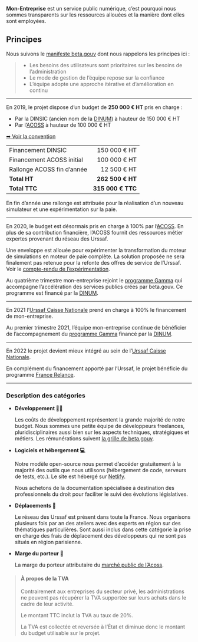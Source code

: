 **Mon-Entreprise** est un service public numérique, c’est pourquoi nous
sommes transparents sur les ressources allouées et la manière dont elles sont
employées.

## Principes

Nous suivons le [manifeste beta.gouv](https://beta.gouv.fr/manifeste)
dont nous rappelons les principes ici&nbsp;:

> -   Les besoins des utilisateurs sont prioritaires sur les besoins de l’administration
> -   Le mode de gestion de l’équipe repose sur la confiance
> -   L’équipe adopte une approche itérative et d’amélioration en continu

---

En 2019, le projet dispose d’un budget de **250 000 € HT** pris en charge :

-   Par la DINSIC (ancien nom de la [DINUM](https://www.numerique.gouv.fr/dinum/)) à hauteur de 150 000 € HT
-   Par l’[ACOSS](https://www.acoss.fr) à hauteur de 100 000 € HT

[➡ Voir la convention](https://static.data.gouv.fr/resources/conventions-de-partenariat/20190423-181035/convention-du-15-avril-2019.pdf)

|                            |                   |
| -------------------------- | ----------------: |
| Financement DINSIC         |      150 000 € HT |
| Financement ACOSS initial  |      100 000 € HT |
| Rallonge ACOSS fin d’année |       12 500 € HT |
| **Total HT**               |  **262 500 € HT** |
| **Total TTC**              | **315 000 € TTC** |

En fin d’année une rallonge est attribuée pour la réalisation d’un nouveau
simulateur et une expérimentation sur la paie.

---

En 2020, le budget est désormais pris en charge à 100% par
l’[ACOSS](https://www.acoss.fr). En plus de sa contribution financière, l’ACOSS
fournit des ressources métier expertes provenant du réseau des Urssaf.

Une enveloppe est allouée pour expérimenter la transformation du moteur de
simulations en moteur de paie complète. La solution proposée ne sera finalement
pas retenue pour la refonte des offres de service de l’Urssaf. Voir le
[compte-rendu de l’expérimentation](https://pad.incubateur.net/s/ulS0EWvxK#).

Au quatrième trimestre mon-entreprise rejoint le [programme
Gamma](https://blog.beta.gouv.fr/dinsic/2020/08/20/acceleration-des-startups-d-etat-d-un-retour-d-experience-a-l-experimentation-d-un-programme-d-accompagnement-cible-1/)
qui accompagne l’accélération des services publics crées par beta.gouv. Ce
programme est financé par la [DINUM](https://www.numerique.gouv.fr/dinum/).

---

En 2021 l’[Urssaf Caisse Nationale](https://www.acoss.fr) prend en charge à 100%
le financement de mon-entreprise.

Au premier trimestre 2021, l’équipe mon-entreprise continue de bénéficier de
l’accompagnement du [programme
Gamma](https://beta.gouv.fr/approche/acceleration) financé par la
[DINUM](https://www.numerique.gouv.fr/dinum/).

---

En 2022 le projet devient mieux intégré au sein de l’[Urssaf Caisse Nationale](https://www.acoss.fr).

En complément du financement apporté par l’Urssaf, le projet bénéficie du programme [France Relance](https://france-relance.transformation.gouv.fr/).

---

### Description des catégories

-   **Développement 👨‍💻**

    Les coûts de développement représentent la grande majorité de notre budget.
    Nous sommes une petite équipe de développeurs freelances,
    pluridisciplinaires aussi bien sur les aspects techniques, stratégiques et
    métiers. Les rémunérations suivent
    [la grille de beta.gouv](https://doc.incubateur.net/communaute/travailler-a-beta-gouv/recrutement/remuneration).

-   **Logiciels et hébergement 💻**

    Notre modèle open-source nous permet d’accéder gratuitement à la majorité des
    outils que nous utilisons (hébergement de code, serveurs de tests, etc.). Le
    site est hébergé sur [Netlify](https://www.netlify.com).

    Nous achetons de la documentation spécialisée à destination des
    professionnels du droit pour faciliter le suivi des évolutions législatives.

-   **Déplacements 🚅**

    Le réseau des Urssaf est présent dans toute la France. Nous organisons
    plusieurs fois par an des ateliers avec des experts en région sur des
    thématiques particulières. Sont aussi inclus dans cette catégorie la prise en
    charge des frais de déplacement des développeurs qui ne sont pas situés en
    région parisienne.

-   **Marge du porteur 🤝**

    La marge du porteur attributaire du
    [marché public de l’Acoss](https://www.acoss.fr/home/fournisseurs.html).

> #### À propos de la TVA
>
> Contrairement aux entreprises du secteur privé, les administrations ne peuvent
> pas récupérer la TVA supportée sur leurs achats dans le cadre de leur
> activité.
>
> Le montant TTC inclut la TVA au taux de 20%.
>
> La TVA est collectée et reversée à l’État et diminue donc le montant du budget
> utilisable sur le projet.
